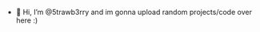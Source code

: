- 👋 Hi, I’m @5trawb3rry and im gonna upload random projects/code over here :) 

<!---
5trawb3rry/5trawb3rry is a ✨ special ✨ repository because its `README.md` (this file) appears on your GitHub profile.
You can click the Preview link to take a look at your changes.
--->
